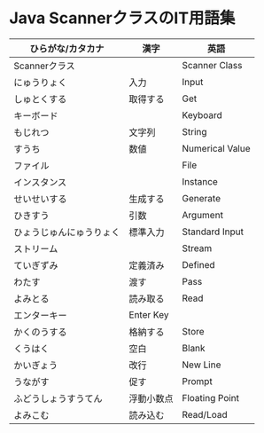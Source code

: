 # Java ScannerクラスのIT用語集
| ひらがな/カタカナ | 漢字 | 英語 |
| --------- | --------- | ------------------- |
| Scannerクラス | | Scanner Class |
| にゅうりょく | 入力 | Input  |
| しゅとくする| 取得する | Get |
| キーボード  | | Keyboard |
| もじれつ | 文字列 | String |
| すうち | 数値 | Numerical Value |
| ファイル | | File |
| インスタンス | | Instance |
| せいせいする | 生成する | Generate |
| ひきすう | 引数 | Argument|
| ひょうじゅんにゅうりょく | 標準入力 | Standard Input |
| ストリーム | | Stream |
| ていぎずみ | 定義済み | Defined |
| わたす | 渡す | Pass |
| よみとる | 読み取る | Read |
| エンターキー | Enter Key | |
| かくのうする | 格納する | Store |
| くうはく | 空白 | Blank |
| かいぎょう | 改行 | New Line |
| うながす | 促す | Prompt |
| ふどうしょうすうてん | 浮動小数点 | Floating Point |
| よみこむ | 読み込む | Read/Load |
